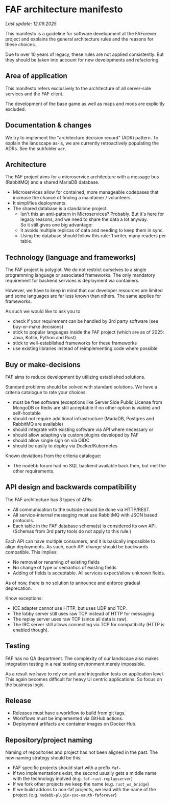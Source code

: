 # FAF architecture manifesto
_Last update: 12.09.2025_


This manifesto is a guideline for software development at the FAForever project and explains the general architecture rules and the reasons for these choices.

Due to over 10 years of legacy, these rules are not applied consistently. But they should be taken into account for new developments and refactoring.


## Area of application
This manifesto refers exclusively to the architecture of all server-side services and the FAF client.

The development of the base game as well as maps and mods are explicitly excluded.

## Documentation & changes

We try to implement the "architecture decision record" (ADR) pattern. To explain the landscape as-is, we are currently retroactively populating the ADRs. See the subfolder `adr`.


## Architecture
The FAF project aims for a microservice architecture with a message bus (RabbitMQ) and a shared MariaDB database.

* Microservices allow for contained, more manageable codebases that increase the chance of finding a maintainer / volunteers.
* It simplifies deployments.
* The shared database is a standalone project.
    * Isn't this an anti-pattern in Microservices? Probably. But it's here for legacy reasons, and we need to share the data a lot anyway. \
      So it still gives one big advantage:
    * It avoids multiple replicas of data and needing to keep them in sync.
    * Using the database should follow this rule: 1 writer, many readers per table.


## Technology (language and frameworks)
The FAF project is polyglot. We do not restrict ourselves to a single programming language or associated frameworks. The only mandatory requirement for backend services is deployment via containers.

However, we have to keep in mind that our developer resources are limited and some languages are far less known than others. The same applies for frameworks.

As such we would like to ask you to
* check if your requirement can be handled by 3rd party software (see buy-or-make decisions)
* stick to popular languages inside the FAF project (which are as of 2025: Java, Kotlin, Python and Rust)
* stick to well-established frameworks for these frameworks
* use existing libraries instead of reimplementing code where possible


## Buy or make-decisions

FAF aims to reduce development by utilizing established solutions.

Standard problems should be solved with standard solutions. We have a criteria catalogue to rate your choices:

* must be free software (exceptions like Server Side Public License from MongoDB or Redis are still acceptable if no other option is viable) and self-hostable
* should not require additional infrastructure (MariaDB, Postgres and RabbitMQ are available)
* should integrate with existing software via API where necessary or
* should allow adapting via custom plugins developed by FAF
* should allow single sign on via OIDC
* should be easily to deploy via Docker/Kubernetes

Known deviations from the criteria catalogue:
* The nodebb forum had no SQL backend available back then, but met the other requirements.

## API design and backwards compatibility

The FAF architecture has 3 types of APIs:

* All communication to the outside should be done via HTTP/REST.
* All service-internal messaging must use RabbitMQ with JSON based protocols.
* Each table in the FAF database schema(s) is considered its own API. (Schemas from 3rd party tools do not apply to this rule.)

Each API can have multiple consumers, and it is basically impossible to align deployments. As such, each API change should be backwards compatible. This implies:
* No removal or renaming of existing fields
* No change of type or semantics of existing fields
* Adding of fields is acceptable. All services expect/allow unknown fields.

As of now, there is no solution to announce and enforce gradual deprecation.

Know exceptions:
* ICE adapter cannot use HTTP, but uses UDP and TCP.
* The lobby server still uses raw TCP instead of HTTP for messaging.
* The replay server uses raw TCP (since all data is raw).
* The IRC server still allows connecting via TCP for compatibility (HTTP is enabled though).


## Testing
FAF has no QA department. The complexity of our landscape also makes integration testing in a real testing environment merely impossible.

As a result we have to rely on unit and integration tests on application level. This again becomes difficult for heavy UI centric applications. So focus on the business logic.


## Release

* Releases must have a workflow to build from git tags.
* Workflows must be implemented via GitHub actions.
* Deployment artifacts are container images on Docker Hub.

## Repository/project naming

Naming of repositories and project has not been aligned in the past. The new naming strategy should be this:

* FAF specific projects should start with a prefix `faf-`
* If two implementations exist, the second usually gets a middle name with the technology inolved (e.g. `faf-rust-replayserver`) 
* If we fork other projects we keep the name (e.g. `rust_ws_bridge`)
* If we build addons to non-faf projects, we lead with the name of the project (e.g. `nodebb-plugin-sso-oauth-faforever`)